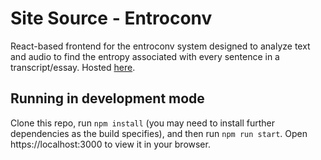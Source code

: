 # Site Source - Entroconv

React-based frontend for the entroconv system designed to analyze text and audio to find the entropy associated with every sentence in a transcript/essay.  Hosted [here](https://jozdien.github.io/entroconv-web/).

## Running in development mode

Clone this repo, run `npm install` (you may need to install further dependencies as the build specifies), and then run `npm run start`.  Open https://localhost:3000 to view it in your browser.